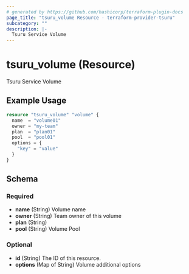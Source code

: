 ```yaml
---
# generated by https://github.com/hashicorp/terraform-plugin-docs
page_title: "tsuru_volume Resource - terraform-provider-tsuru"
subcategory: ""
description: |-
  Tsuru Service Volume
---
```


# tsuru_volume (Resource)

Tsuru Service Volume

## Example Usage

```terraform
resource "tsuru_volume" "volume" {
  name  = "volume01"
  owner = "my-team"
  plan  = "plan01"
  pool  = "pool01"
  options = {
    "key" = "value"
  }
}
```

<!-- schema generated by tfplugindocs -->
## Schema

### Required

- **name** (String) Volume name
- **owner** (String) Team owner of this volume
- **plan** (String)
- **pool** (String) Volume Pool

### Optional

- **id** (String) The ID of this resource.
- **options** (Map of String) Volume additional options


